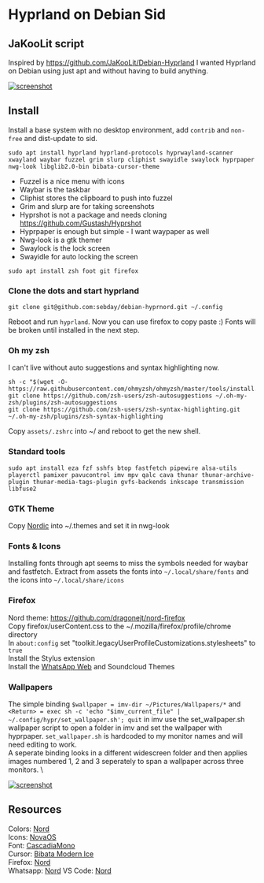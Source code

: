 # Hyprland on Debian Sid
## JaKooLit script
Inspired by https://github.com/JaKooLit/Debian-Hyprland I wanted Hyprland on Debian using just apt and without having to build anything.

[![screenshot](https://imghost.lol/screenshots/2024-08-26-204305_hyprshot.png)](https://imghost.lol/screenshots/2024-08-26-204305_hyprshot.png)

## Install
Install a base system with no desktop environment, add `contrib` and `non-free` and dist-update to sid.

`sudo apt install hyprland hyprland-protocols hyprwayland-scanner xwayland waybar fuzzel grim slurp cliphist swayidle swaylock hyprpaper nwg-look libglib2.0-bin bibata-cursor-theme`

- Fuzzel is a nice menu with icons
- Waybar is the taskbar
- Cliphist stores the clipboard to push into fuzzel
- Grim and slurp are for taking screenshots
- Hyprshot is not a package and needs cloning https://github.com/Gustash/Hyprshot
- Hyprpaper is enough but simple - I want waypaper as well
- Nwg-look is a gtk themer
- Swaylock is the lock screen
- Swayidle for auto locking the screen

`sudo apt install zsh foot git firefox`

### Clone the dots and start hyprland
`git clone git@github.com:sebday/debian-hyprnord.git ~/.config`

Reboot and run `hyprland`. Now you can use firefox to copy paste :) Fonts will be broken until installed in the next step.

### Oh my zsh
I can't live without auto suggestions and syntax highlighting now.
```
sh -c "$(wget -O- https://raw.githubusercontent.com/ohmyzsh/ohmyzsh/master/tools/install.sh)" 
git clone https://github.com/zsh-users/zsh-autosuggestions ~/.oh-my-zsh/plugins/zsh-autosuggestions
git clone https://github.com/zsh-users/zsh-syntax-highlighting.git ~/.oh-my-zsh/plugins/zsh-syntax-highlighting
```

Copy `assets/.zshrc` into ~/ and reboot to get the new shell.

### Standard tools
`sudo apt install eza fzf sshfs btop fastfetch pipewire alsa-utils playerctl pamixer pavucontrol imv mpv qalc cava thunar thunar-archive-plugin thunar-media-tags-plugin gvfs-backends inkscape transmission libfuse2`

### GTK Theme
Copy [Nordic](https://github.com/EliverLara/Nordic) into ~/.themes and set it in nwg-look 

### Fonts & Icons
Installing fonts through apt seems to miss the symbols needed for waybar and fastfetch. Extract from assets the fonts into `~/.local/share/fonts` and the icons into `~/.local/share/icons`

### Firefox
Nord theme: https://github.com/dragonejt/nord-firefox \
Copy firefox/userContent.css to the ~/.mozilla/firefox/profile/chrome directory \
In `about:config` set "toolkit.legacyUserProfileCustomizations.stylesheets" to `true` \
Install the Stylus extension \
Install the [WhatsApp Web](https://userstyles.world/style/16345/whatsapp-web-nord-theme) and Soundcloud Themes 

### Wallpapers
The simple binding `$wallpaper = imv-dir ~/Pictures/Wallpapers/*` and `<Return> = exec sh -c 'echo "$imv_current_file" | ~/.config/hypr/set_wallpaper.sh'; quit` in imv use the set_wallpaper.sh wallpaper script to open a folder in imv and set the wallpaper with hyprpaper. `set_wallpaper.sh` is hardcoded to my monitor names and will need editing to work. \
A seperate binding looks in a different widescreen folder and then applies images numbered 1, 2 and 3 seperately to span a wallpaper across three monitors. \

[![screenshot](https://imghost.lol/screenshots/2024-08-26-205105_hyprshot.png)](https://imghost.lol/screenshots/2024-08-26-205105_hyprshot.png)

## Resources
Colors: [Nord](https://www.nordtheme.com/) \
Icons: [NovaOS](https://github.com/NicklasVraa/NovaOS-nord-Icons) \
Font: [CascadiaMono](https://www.nerdfonts.com/font-downloads) \
Cursor: [Bibata Modern Ice](https://packages.debian.org/sid/bibata-cursor-theme) \
Firefox: [Nord](https://github.com/dragonejt/nord-firefox) \
Whatsapp: [Nord](https://userstyles.world/style/16345/whatsapp-web-nord-theme)
VS Code: [Nord](https://marketplace.visualstudio.com/items?itemName=arcticicestudio.nord-visual-studio-code)
